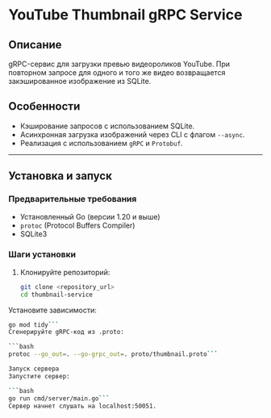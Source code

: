 # YouTube Thumbnail gRPC Service

## Описание
gRPC-сервис для загрузки превью видеороликов YouTube. При повторном запросе для одного и того же видео возвращается закэшированное изображение из SQLite.

## Особенности
- Кэширование запросов с использованием SQLite.
- Асинхронная загрузка изображений через CLI с флагом `--async`.
- Реализация с использованием `gRPC` и `Protobuf`.

---

## Установка и запуск

### Предварительные требования
- Установленный Go (версии 1.20 и выше)
- `protoc` (Protocol Buffers Compiler)
- SQLite3

### Шаги установки
1. Клонируйте репозиторий:
   ```bash
   git clone <repository_url>
   cd thumbnail-service
Установите зависимости:

```bash
go mod tidy```
Сгенерируйте gRPC-код из .proto:

```bash
protoc --go_out=. --go-grpc_out=. proto/thumbnail.proto```

Запуск сервера
Запустите сервер:

```bash
go run cmd/server/main.go```
Сервер начнет слушать на localhost:50051.


